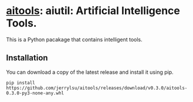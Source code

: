 # [aitools](https://github.com/jerrylsu/aitools): aiutil:  Artificial Intelligence Tools.

This is a Python pacakage that contains intelligent tools.

## Installation

You can download a copy of the latest release and install it using pip.
```
pip install https://github.com/jerrylsu/aitools/releases/download/v0.3.0/aitools-0.3.0-py3-none-any.whl
```

